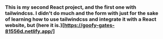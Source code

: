 ### This is my second React project, and the first one with tailwindcss. I didn't do much and the form with just for the sake of learning how to use tailwindcss and integrate it with a React website, but (here it is.)[https://goofy-gates-81556d.netlify.app/]
